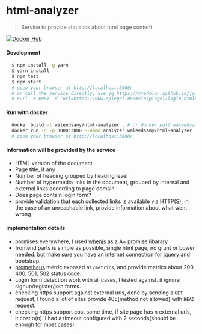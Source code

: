 # html-analyzer
> Service to provide statistics about html page content

[![Docker Hub](https://img.shields.io/badge/docker-ready-blue.svg)](https://registry.hub.docker.com/u/waleedsamy/html-analyzer/)

#### Development
```bash
  $ npm install -g yarn
  $ yarn install
  $ npm test
  $ npm start
  # open your browser at http://localhost:3000/
  # or call the service directly, use jq https://stedolan.github.io/jq/ for beautiful json
  # curl -X POST -d 'url=https://www.spiegel.de/meinspiegel/login.html&checkhttps=false' "http://localhost:3000/"
```

#### Run with docker
```bash
  docker build -t waleedsamy/html-analyzer . # or docker pull waleedsamy/html-analyzer
  docker run -d -p 3000:3000 --name analyzer waleedsamy/html-analyzer
  # open your browser at http://localhost:3000/
```

#### Information will be provided by the service
 * HTML version of the document
 * Page title, if any
 * Number of heading grouped by heading level
 * Number of hypermedia links in the document, grouped by internal and external links according to page domain
 * Does page contain login form?
 * provide validation that each collected links is available via HTTP(S), in the case of an unreachable link, provide information about what went wrong

#### implementation details
 * promises everywhere, I used [whenjs](https://github.com/cujojs/when) as a A+ promise libarary
 * frontend parts is simple as possible, single html page, no grunt or bower needed. but make sure you have an internet connection for jquery and bootstrap.
 * [prometheus](https://github.com/prometheus/prometheus) metric exposed at `/metrics`, and provide metrics about 200, 400, 501, 502 status code.
 * Login form detection work with all cases, I tested against. it ignore signup/register/join forms.
 * checking https support against external urls, done by sending a `GET` request, I found a lot of sites provide 405(method not allowed) with `HEAD` request.
 * checking https support cost some time, if site page has n external urls, it cost o(n). I had a timeout configured with 2 seconds(should be enough for most cases).

